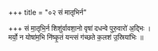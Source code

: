 +++
title = "०२ सं मातृभिर्न"

+++
सं मा॒तृभि॒र्न शिशु॑र्वावशा॒नो वृषा॑ दधन्वे पुरु॒वारो॑ अ॒द्भिः ।  
मर्यो॒ न योषा॑म॒भि नि॑ष्कृ॒तं यन्त्सं ग॑च्छते क॒लश॑ उ॒स्रिया॑भिः ॥